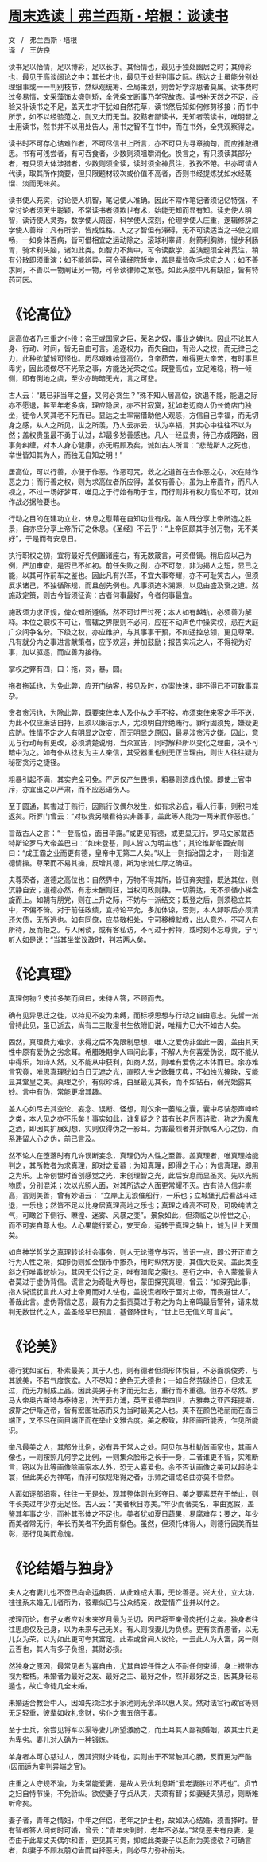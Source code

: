 <link href="../../../css/style.css" rel="stylesheet" type="text/css" />

# [周末选读｜弗兰西斯 · 培根：谈读书](https://mp.weixin.qq.com/s?__biz=MjM5NTY5Njc4MQ==&mid=2651026164&idx=3&sn=b8908f56893ae52d81961bb007962a54&scene=21#wechat_redirect)

<span class="r">文   /   弗兰西斯 · 培根<br />译   /   王佐良

<div class="p">

读书足以怡情，足以博彩，足以长才。其怡情也，最见于独处幽居之时；其傅彩也，最见于高谈阔论之中；其长才也，最见于处世判事之际。练达之士虽能分别处理细事或一一判别枝节，然纵观统筹、全局策划，则舍好学深思者莫属。读书费时过多易惰，文采藻饰太盛则矫，全凭条文断事乃学究故态。读书补天然之不足，经验又补读书之不足，盖天生才干犹如自然花草，读书然后知如何修剪移接；而书中所示，如不以经验范之，则又大而无当。狡黠者鄙读书，无知者羡读书，唯明智之士用读书，然书并不以用处告人，用书之智不在书中，而在书外，全凭观察得之。

读书时不可存心诘难作者，不可尽信书上所言，亦不可只为寻章摘句，而应推敲细思。书有可浅尝者，有可吞食者，少数则须咀嚼消化。换言之，有只须读其部分者，有只须大体涉猎者，少数则须全读，读时须全神贯注，孜孜不倦。书亦可请人代读，取其所作摘要，但只限题材较次或价值不高者，否则书经提炼犹如水经蒸馏、淡而无味矣。

读书使人充实，讨论使人机智，笔记使人准确。因此不常作笔记者须记忆特强，不常讨论者须天生聪颖，不常读书者须欺世有术，始能无知而显有知。读史使人明智，读诗使人灵秀，数学使人周密，科学使人深刻，伦理学使人庄重，逻辑修辞之学使人善辩：凡有所学，皆成性格。人之才智但有滞碍，无不可读适当之书使之顺畅，一如身体百病，皆可借相宜之运动除之。滚球利睾肾，射箭利胸肺，慢步利肠胃，骑术利头脑，诸如此类。如智力不集中，可令读数学，盖演题须全神贯注，稍有分散即须重演；如不能辨异，可令读经院哲学，盖是辈皆吹毛求疵之人；如不善求同，不善以一物阐证另一物，可令读律师之案卷。如此头脑中凡有缺陷，皆有特药可医。

</div>

# 《论高位》

<div class="p">

居高位者乃三重之仆役：帝王或国家之臣，荣名之奴，事业之婢也。因此不论其人身、行动、时间，皆无自由可言。追逐权力，而失自由，有治人之权，而无律己之力，此种欲望诚可怪也。历尽艰难始登高位，含辛茹苦，唯得更大辛苦，有时事且卑劣，因此须做尽不光荣之事，方能达光荣之位。既登高位，立足难稳，稍一倾侧，即有倒地之虞，至少亦晦暗无光，言之可悲。

古人云：“既已非当年之盛，又何必贪生？”殊不知人居高位，欲退不能，能退之际亦不愿退，甚至年老多病，理应隐居，亦不甘寂寞，犹如老迈商人仍长倚店门独坐，徒令人笑其老不死而已。显达之士率需借助他人观感，方信自己幸福，而无切身之感，从人之所见，世之所羡，乃人云亦云，认为幸福，其实心中往往不以为然；盖权贵虽最不勇于认过，却最多愁善感也。凡人一经显贵，待己亦成陌路，因事务纠缠，对本人身心健康，亦无暇顾及矣，诚如古人所言：“悲哉斯人之死也，举世皆知其为人，而独无自知之明！”

居高位，可以行善，亦便于作恶。作恶可咒，救之之道首在去作恶之心，次在除作恶之力；而行善之权，则为求高位者所应得，盖仅有善心，虽为上帝嘉许，而凡人视之，不过一场好梦耳，唯见之于行始有助于世，而行则非有权力高位不可，犹如作战必据险要也。

行动之目的在建功立业，休息之慰藉在自知功业有成。盖人既分享上帝所造之胜景，自亦应分享上帝所订之休息。《圣经》不云乎：“上帝回顾其手创万物，无不美好”，于是而有安息日。

执行职权之初，宜将最好先例置诸座右，有无数箴言，可资借镜。稍后应以己为例，严加审查，是否已不如初。前任失败之例，亦不可忽，非为揭人之短，显已之能，以其可作前车之鉴也。因此凡有兴革，不宜大事夸耀，亦不可耻笑古人，但须反求诸己，不独循陈规，而且创先例也。凡事须追本溯源，以见由盛及衰之道。然施政定策，则古今皆须征询：古者何事最好，今者何事最宜。

施政须力求正规，俾众知所遵循，然不可过严过死；本人如有越轨，必须善为解释。本位之职权不可让，管辖之界限则不必问，应在不动声色中操实权，忌在大庭广众间争名分。下级之权，亦应维护，与其事事干预，不如遥控总领，更见尊荣。凡有就分内之事进言献策者，应予欢迎，并加鼓励；报告实况之人，不得视为好事，加以驱逐，而应善为接待。

掌权之弊有四，曰：拖，贪，暴，圆。

拖者拖延也，为免此弊，应开门纳客，接见及时，办案快速，非不得已不可数事混杂。

贪者贪污也，为除此弊，既要束住本人及仆从之手不接，亦须束住来客之手不送，为此不仅应廉洁自持，且须以廉洁示人，尤须明白弃绝贿行。罪行固须免，嫌疑更应防。性情不定之人有明显之改变，而无明显之原因，最易涉贪污之嫌。因此，意见与行动苟有更改，必须清楚说明，当众宣告，同时解释所以变化之理由，决不可暗中为之。如有仆从捻友为主人亲信，其受器重也别无正当理由，则世人往往疑为秘密贪污之捷径。

粗暴引起不满，其实完全可免。严厉仅产生畏惧，粗暴则造成仇恨。即使上官申斥，亦宜出之以严肃，而不应恶语伤人。

至于圆通，其害过于贿行，因贿行仅偶尔发生，如有求必应，看人行事，则积刁难返矣。所罗门曾云：“对权贵另眼看待实非善事，盖此等人能为一两米而作恶也。”

旨哉古人之言：“一登高位，面目毕露。”或更见有德，或更显无行。罗马史家戴西特斯论罗马大帝盖巴曰：“如未登基，则人皆以为明主也”；其论维斯帕西安则曰：“成王霸之业而更有德，皇帝中无第二人矣。”以上一则指治国之才，一则指道德情操。尊荣而不易其操，反增其德，斯为忠诚仁厚之确征。

夫尊荣者，道德之高位也：自然界中，万物不得其所，皆狂奔突撞，既达其位，则沉静自安；道德亦然，有志未酬则狂，当权问政则静。一切腾达，无不须循小梯盘旋而上。如朝有朋党，则在上升之际，不妨与一派结交；既登之后，则须稳立其中，不偏不倚。对于前任政绩，宜持论平允，多加体谅，否则，本人卸职后亦须清还欠债，无所逃也。如有同僚，应恭敬相处，宁可移樽就教，出人意外，不可人有所待，反而拒之。与人闲谈，或有客私访，不可过于矜持，或时刻不忘尊贵，宁可听人如是说：“当其坐堂议政时，判若两人矣。

</div>

# 《论真理》

<div class="p">

真理何物？皮拉多笑而问曰，未待人答，不顾而去。

确有见异思迁之徒，以持见不变为束缚，而标榜思想与行动之自由意志。先哲一派曾持此见，虽已逝去，尚有二三散漫书生依附旧说，唯精力已大不如古人矣。

固然，真理费力难求，求得之后不免限制思想，唯人之爱伪非坐此一因，盖由其天性中原有爱伪之劣念耳。希腊晚期学人审问此事，不解人为何喜爱伪说，既不能从中得乐，如诗人然，又不能从中获利，如商人然，则唯有爱伪之本体而已。余亦难言究竟，唯思真理犹如白日无遮之光，直照人世之歌舞庆典，不如烛光掩映，反能显其堂皇之美。真理之价，有似珍珠，白昼最见其长，而不如钻石，弱光始露其妙。言中有伪，常能更增其趣。

盖人心如尽去其空论、妄念、误断、怪想，则仅余一萎缩之囊，囊中尽装怨声呻吟之类，本人见之亦不乐矣！事实如此，谁复疑之？昔有长老厉责诗歌，称之为魔鬼之酒，即因其扩展幻想，实则仅得伪之一影耳。为害最烈者并非飘略人心之伪，而系滞留人心之伪，前已言及。

然不论人在堕落时有几许误断妄念，真理仍为人性之至善。盖真理者，唯真理始能判之，其所教者为求真理，即对之爱慕；为知真理，即得之于心；为信真理，即用之为乐。上帝创世时首创感觉之光，末创理智之光，此后安息而显圣灵。先以光照物质，分别混沌；次以光照人面，对其所选之人面更常耀不灭。古有诗人信非崇高，言则美善，曾有妙语云： “立岸上见浪催船行，一乐也；立城堡孔后看战斗进退，一乐也；然皆不足以比身居真理高地之乐也；真理之峰高不可及，可吸纯洁之气，可瞰谷下侧行、瞭徨、迷雾、风暴之变”。景象如此，但须临之以怜世之心，而不可妄自尊大也。人心果能行爱心，安天命，运转于真理之轴上，诚为世上天国矣。

如自神学哲学之真理转论社会事务，则人无论遵守与否，皆识一点，即公开正直之行为人性之荣，如掺伪则如金银币中掺杂，用时纵然方便，其值大贬矣。盖此类歪斜之行唯毒蛇始为，其因无公行之足，唯有暗爬之腹也。恶行之中，令人蒙羞最大者莫过于虚伪背信。谎言之为奇耻大辱也，蒙田探究真理，曾云：“如深究此事，指人说谎犹言此人对上帝勇而对人怯也，盖说谎者敢于面对上帝，而畏避世人”。善哉此言。虚伪背信之恶，最有力之指责莫过于称之为向上帝鸣最后警钟，请来裁判无数世代之人，盖圣经早已预言，基督降世时，“世上已无信义可言矣”。

</div>

# 《论美》

<div class="p">

德行犹如宝石，朴素最美；其于人也，则有德者但须形体悦目，不必面貌俊秀，与其貌美，不若气度恢宏。人不尽知：绝色无大德也；一如自然劳碌终日，但求无过，而无力制成上品。因此美男子有才而无壮志，重行而不重德。但亦不尽然。罗马大帝奥古斯特与泰特思，法王菲力浦，英王爱德华四世，古雅典之亚西拜提斯，波斯之伊斯迈帝，皆有宏图壮志而又为当时最美之人也。美不在颜色艳丽而在面目端正，又不尽在面目端正而在举止文雅合度。美之极致，非图画所能表，乍见所能识。

举凡最美之人，其部分比例，必有异于常人之处。阿贝尔与杜勒皆画家也，其画人像也，一则按照几何学之比例，一则集众脸形之长于一身，二者谁更不智，实难断言，窃以为此等画像除画家本人外，恐无人喜爱也。余不否认画像之美可以超绝尘寰，但此美必为神笔，而非可依规矩得之者，乐师之谱成名曲亦莫不皆然。

人面如逐部细察，往往一无是处，观其整体则光彩夺目。美之要素既在于举止，则年长美过年少亦无足怪。古人云：“美者秋日亦美。”年少而著美名，率由宽假，盖鉴其年事之少，而补其形体之不足也。美者犹如夏日蔬果，易腐难存；要之，年少而美者常无行，年长而美者不免面有惭色。虽然，但须托体得人，则德行因美而益彰，恶行见美而愈愧。

</div>

# 《论结婚与独身》

<div class="p">

夫人之有妻儿也不啻已向命运典质，从此难成大事，无论善恶。兴大业，立大功，往往系未婚无儿者所为，彼辈似已与公众结亲，故爱情产业并以付之。

按理而论，有子女者应对未来岁月最为关切，因已将至亲骨肉托付之矣。独身者往往思虑仅及己身，以为未来与己无关。有人则视妻儿为负债。更有贪而愚者，以无儿女为荣，以为如此更可夸其富足。此辈或曾闻人议论，一云此人为大富，另一则云否也，其人有多子负担，其财必损。

然独身之原因，最常见者为喜自由，尤其自娱任性之人不耐任何束缚，身上褡带亦视为桎梏。未婚者为最好之友、最好之主、最好之仆，然非最好之臣，因其身轻易遁也，故亡命徒几全未婚。

未婚适合教会中人，因如先须注水于家池则无余泽以惠人矣。然对法官行政官等则无足轻重，彼辈如收礼贪财，劣仆之害五倍于妻。

至于士兵，余尝见将军以渠等妻儿所望激励之，而土耳其人鄙视婚姻，故其士兵更为卑劣。妻儿对人确为一种锻炼。

单身者本可心慈过人，因其资财少耗也，实则由于不常触其心肠，反而更为严酷(因而适为审判异端之官)。

庄重之人守规不渝，为夫常能爱妻，是故人云优利息斯“爱老妻胜过不朽也”。贞节之妇自恃节操，不免骄纵。欲使妻子守贞从夫，夫须有智；如妻疑夫猜忌，则断难听命矣。

妻子者，青年之情妇，中年之伴侣，老年之护士也，故如决心结婚，须善择时。昔有智者答人问何时可婚，曾云：“青年未到时，老年不必矣。”常见恶夫有良妻，是否由于此辈丈夫偶尔和善，更见其可贵，抑或此类妻子以忍耐为美德欤？可确言者，如妻子不顾友朋劝告而自择恶夫，则必尽力弥补前失。

</div>
